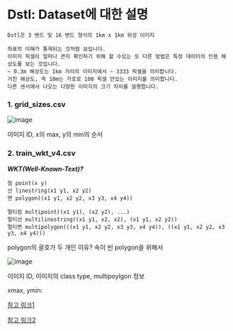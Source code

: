 # Dstl: Dataset에 대한 설명

```
Dstl은 3 밴드 및 16 밴드 형식의 1km x 1km 위성 이미지

좌표의 이해가 통제되는 것처럼 보입니다. 
이미지 픽셀이 얼마나 큰지 확인하기 위해 할 수있는 또 다른 방법은 특정 데이터의 인용 해상도를 보는 것입니다. 
~ 0.3m 해상도는 1km 거리의 이미지에서 ~ 3333 픽셀을 의미합니다. 
거친 해상도, 즉 10m는 가로로 100 픽셀 만있는 이미지를 의미합니다. 
다른 센서에서 나오는 다양한 이미지의 크기 차이를 설명합니다.
```

### 1. grid_sizes.csv

![image](https://user-images.githubusercontent.com/61573968/80793938-7bd2e300-8bd3-11ea-93cf-e2d8a5a18cc8.png)

이미지 ID, x의 max, y의 min의 순서



### 2. train_wkt_v4.csv

***WKT(Well-Known-Text)?***

```
점 point(x y)
선 linestring(x1 y1, x2 y2)
면 polygon((x1 y1, x2 y2, x3 y3, x4 y4))

멀티점 multipoint((x1 y1), (x2 y2), ...)
멀티선 multilinestring((x1 y1, x2, x2), (x1 y1, x2 y2))
멀티면 multipolygon(((x1 y1, x2 y2, x3 y3, x4 y4)), ((x1 y1, x2 y2, x3 y3, x4 y4)))
```

polygon의 괄호가 두 개인 이유? 속이 빈 polygon을 위해서



![image](https://user-images.githubusercontent.com/61573968/80794292-880b7000-8bd4-11ea-918e-8a1a8c2acc11.png)

이미지 ID, 이미지의  class type, multipoylgon 정보



xmax, ymin:

[참고 링크1]( https://www.kaggle.com/lorismichel/exploration-of-nearby-images )

[참고 링크2]( https://www.kaggle.com/lorismichel/number-of-xmax-and-ymin-variants/code )


